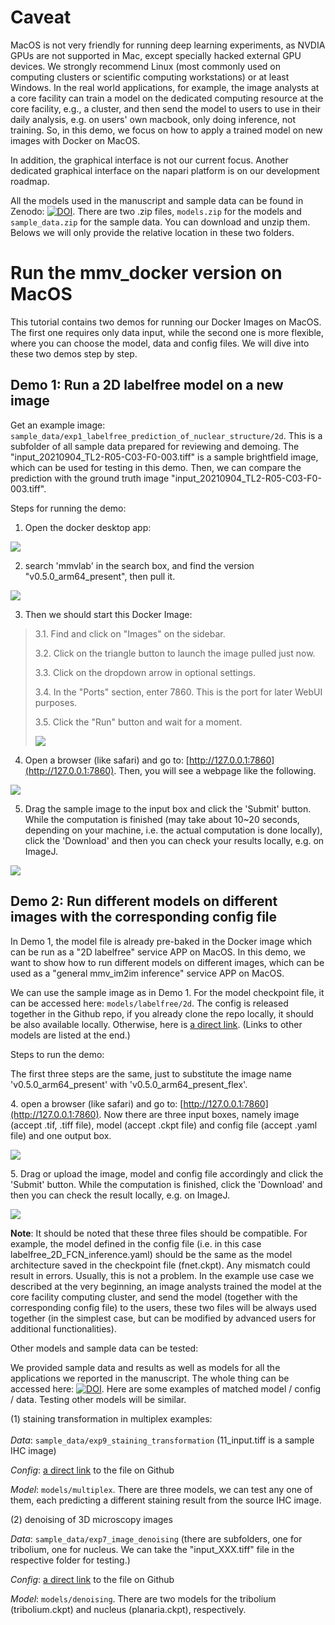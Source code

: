 # Caveat

MacOS is not very friendly for running deep learning experiments, as NVDIA GPUs are not supported in Mac, except specially hacked external GPU devices. We strongly recommend Linux (most commonly used on computing clusters or scientific computing workstations) or at least Windows. In the real world applications, for example, the image analysts at a core facility can train a model on the dedicated computing resource at the core facility, e.g., a cluster, and then send the model to users to use in their daily analysis, e.g. on users' own macbook, only doing inference, not training. So, in this demo, we focus on how to apply a trained model on new images with Docker on MacOS.

In addition, the graphical interface is not our current focus. Another dedicated graphical interface on the napari platform is on our development roadmap.

All the models used in the manuscript and sample data can be found in Zenodo: [![DOI](https://zenodo.org/badge/DOI/10.5281/zenodo.10034416.svg)](https://doi.org/10.5281/zenodo.10034416). There are two .zip files,  `models.zip` for the models and `sample_data.zip` for the sample data. You can download and unzip them. Belows we will only provide the relative location in these two folders.

# Run the mmv_docker version on MacOS

This tutorial contains two demos for running our Docker Images on MacOS. The first one requires only data input, while the second one is more flexible, where you can choose the model, data and config files. We will dive into these two demos step by step.

## Demo 1: Run a 2D labelfree model on a new image

Get an example image: `sample_data/exp1_labelfree_prediction_of_nuclear_structure/2d`. This is a subfolder of all sample data prepared for reviewing and demoing. The "input_20210904_TL2-R05-C03-F0-003.tiff" is a sample brightfield image, which can be used for testing in this demo. Then, we can compare the prediction with the ground truth image "input_20210904_TL2-R05-C03-F0-003.tiff".

Steps for running the demo:

1. Open the docker desktop app:

![](./media/image4.png)

2. search \'mmvlab' in the search box, and find the version "v0.5.0_arm64_present", then pull it.

![](./media/image6.png)

3. Then we should start this Docker Image:

> 3.1. Find and click on \"Images\" on the sidebar.
>
> 3.2. Click on the triangle button to launch the image pulled just now.
>
> 3.3. Click on the dropdown arrow in optional settings.
>
> 3.4. In the \"Ports\" section, enter 7860. This is the port for later WebUI purposes.
>
> 3.5. Click the \"Run\" button and wait for a moment.
>
> ![](./media/image3.png)

4. Open a browser (like safari) and go to: [http://127.0.0.1:7860](http://127.0.0.1:7860). Then, you will see a webpage like the following.

![](./media/image2.png)

5. Drag the sample image to the input box and click the \'Submit\' button. While the computation is finished (may take about 10\~20 seconds, depending on your machine, i.e. the actual computation is done locally), click the \'Download\' and then you can check your results locally, e.g. on ImageJ.

![](./media/image1.png)

## Demo 2: Run different models on different images with the corresponding config file

In Demo 1, the model file is already pre-baked in the Docker image which can be run as a "2D labelfree" service APP on MacOS. In this demo, we want to show how to run different models on different images, which can be used as a "general mmv_im2im inference" service APP on MacOS.

We can use the sample image as in Demo 1. For the model checkpoint file, it can be accessed here: `models/labelfree/2d`. The config is released together in the Github repo, if you already clone
the repo locally, it should be also available locally. Otherwise, here is [a direct link](https://github.com/MMV-Lab/mmv_im2im/blob/main/paper_configs/labelfree_2d_FCN_inference.yaml). (Links to other models are listed at the end.)

Steps to run the demo:

The first three steps are the same, just to substitute the image name \'v0.5.0_arm64_present\' with \'v0.5.0_arm64_present_flex\'.

4\. open a browser (like safari) and go to: [http://127.0.0.1:7860](http://127.0.0.1:7860). Now there are three input boxes, namely image (accept .tif, .tiff file), model (accept .ckpt file) and config file (accept .yaml file) and one output box.

![](./media/image7.png)

5\. Drag or upload the image, model and config file accordingly and click the \'Submit\' button. While the computation is finished, click the \'Download\' and then you can check the result locally, e.g. on ImageJ.

![](./media/image5.png)

**Note**: It should be noted that these three files should be compatible. For example, the model defined in the config file (i.e. in this case labelfree_2D_FCN_inference.yaml) should be the same as the
model architecture saved in the checkpoint file (fnet.ckpt). Any mismatch could result in errors. Usually, this is not a problem. In the example use case we described at the very beginning, an image analysts trained the model at the core facility computing cluster, and send the model (together with the corresponding config file) to the users, these two files will be always used together (in the simplest case, but can be modified by advanced users for additional functionalities).

Other models and sample data can be tested:

We provided sample data and results as well as models for all the applications we reported in the manuscript. The whole thing can be accessed here: [![DOI](https://zenodo.org/badge/DOI/10.5281/zenodo.10034416.svg)](https://doi.org/10.5281/zenodo.10034416). Here are some examples of matched model / config / data. Testing other models will be similar.

\(1\) staining transformation in multiplex examples:\
\
*Data*:
`sample_data/exp9_staining_transformation` (11_input.tiff is a sample IHC image)

*Config*: [a direct link](https://github.com/MMV-Lab/mmv_im2im/blob/main/paper_configs/multiplex_inference.yaml) to the file on Github

*Model*:
`models/multiplex`. There are three models, we can test any one of them, each predicting a different staining result from the source IHC image.

\(2\) denoising of 3D microscopy images

*Data*:
`sample_data/exp7_image_denoising` (there are subfolders, one for tribolium, one for nucleus. We can take the "input_XXX.tiff" file in the respective folder for testing.)

*Config*: [a direct link](https://github.com/MMV-Lab/mmv_im2im/blob/main/paper_configs/denoising_3d_inference.yaml) to the file on Github

*Model*:
`models/denoising`. There are two models for the tribolium (tribolium.ckpt) and nucleus (planaria.ckpt), respectively.
